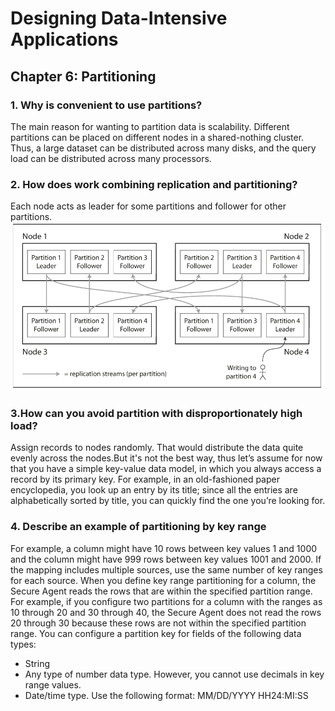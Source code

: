 # Designing Data-Intensive Applications
 
## Chapter 6: Partitioning

### 1. Why is convenient to use partitions?
The main reason for wanting to partition data is scalability. Different partitions can be placed on different nodes in a shared-nothing cluster. Thus, a large dataset can be distributed across many disks, and the query load can be distributed across many processors.

### 2. How does work combining replication and partitioning?
Each node acts as leader for some partitions and follower for other partitions.
![combining](img/42.png)

### 3.How can you avoid partition with disproportionately high load?
Assign records to nodes randomly. That would distribute the data quite evenly across the nodes.But it's not the best way, thus let’s assume for now that you have a simple key-value data model, in which you always access a record by its primary key. For example, in an old-fashioned paper encyclopedia, you look up an entry by its title; since all the entries are alphabetically sorted by title, you can quickly find the one you’re looking for.

### 4. Describe an example of partitioning by key range
For example, a column might have 10 rows between key values 1 and 1000 and the column might have 999 rows between key values 1001 and 2000. If the mapping includes multiple sources, use the same number of key ranges for each source.
When you define key range partitioning for a column, the Secure Agent reads the rows that are within the specified partition range. For example, if you configure two partitions for a column with the ranges as 10 through 20 and 30 through 40, the Secure Agent does not read the rows 20 through 30 because these rows are not within the specified partition range.
You can configure a partition key for fields of the following data types:
- String
- Any type of number data type. However, you cannot use decimals in key range values.
- Date/time type. Use the following format: MM/DD/YYYY HH24:MI:SS
